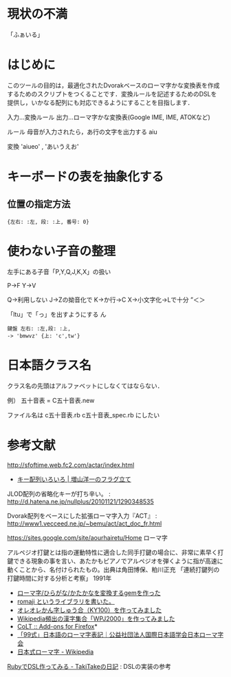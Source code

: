 # 現状の不満

「ふぁいる」

# はじめに
このツールの目的は，最適化されたDvorakベースのローマ字かな変換表を作成
するためのスクリプトをつくることです．変換ルールを記述するためのDSLを
提供し，いかなる配列にも対応できるようにすることを目指します．

入力…変換ルール
出力…ローマ字かな変換表(Google IME, IME, ATOKなど)

ルール
母音が入力されたら，あ行の文字を出力する
aiu

変換 'aiueo' , 'あいうえお'

# キーボードの表を抽象化する

## 位置の指定方法
```
{左右: :左, 段: :上, 番号: 0}
```

# 使わない子音の整理

左手にある子音「P,Y,Q,J,K,X」の扱い

P->F
Y->V

Q->利用しない
J->Zの拗音化で
K->か行->C
X->小文字化->Lで十分
”＜＞

「ltu」で「っ」を出すようにする
ん

```
鍵盤 左右: :左,段: :上,
-> 'bmwvz' {上: 'c',tw'}
```

# 日本語クラス名

クラス名の先頭はアルファベットにしなくてはならない．

例）
  五十音表 = C五十音表.new

ファイル名は
  c五十音表.rb
  c五十音表_spec.rb
にしたい


# 参考文献

http://sfoftime.web.fc2.com/actar/index.html

* [キー配列いろいろ | 増山洋一のフラグ立て](http://novelgames.blog3.fc2.com/blog-entry-26.html)

JLOD配列の省略化キーが打ち辛い。
: http://d.hatena.ne.jp/nullplus/20101121/1290348535

Dvorak配列をベースにした拡張ローマ字入力『ACT』
: http://www1.vecceed.ne.jp/~bemu/act/act_doc_fr.html

https://sites.google.com/site/aourhairetu/Home
ローマ字

アルペジオ打鍵とは指の運動特性に適合した同手打鍵の場合に、非常に素早く打鍵できる現象の事を言い、あたかもピアノでアルペジオを弾くように指が高速に動くことから、名付けられたもの。出典は角田博保、粕川正充 「連続打鍵列の打鍵時間に対する分析と考察」 1991年

* [ローマ字/ひらがな/かたかなを変換するgemを作った](http://mkdir.g.hatena.ne.jp/ymrl/20110407/1302163124)
* [romaji というライブラリを書いた。](http://makimoto.hatenablog.com/entry/2012/04/07/225741)
* [オレオレかん字しゅう合（KY100）を作ってみました](http://d.hatena.ne.jp/keita_yamaguchi/20080619/1213848566)
* [Wikipedia頻出の漢字集合「WPJ2000」を作ってみました](http://d.hatena.ne.jp/keita_yamaguchi/20080619/1213869551)
* [CoLT :: Add-ons for Firefox](https://addons.mozilla.org/ja/firefox/addon/colt/)*
* [「99式」日本語のローマ字表記｜公益社団法人国際日本語学会日本ローマ字会](http://roomazi.org/99/details.html)
* [日本式ローマ字 - Wikipedia](https://ja.wikipedia.org/wiki/%E6%97%A5%E6%9C%AC%E5%BC%8F%E3%83%AD%E3%83%BC%E3%83%9E%E5%AD%97)

[RubyでDSL作ってみる - TakiTakeの日記](http://takitake.hatenablog.com/entry/2013/05/03/235622)
: DSLの実装の参考
